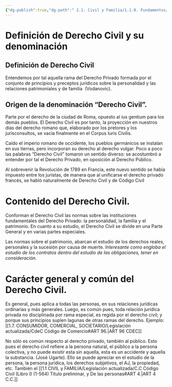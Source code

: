 ```yaml
---
{"dg-publish":true,"dg-path":" 2.1. Civil y Familia/1.1.0. Fundamentos/0.2 El Código Civil.md","permalink":"/2-1-civil-y-familia/1-1-0-fundamentos/0-2-el-codigo-civil/","tags":["Civil"]}
---
```


# Definición de Derecho Civil y su denominación

## Definición de Derecho Civil

Entendemos por tal aquella rama del Derecho Privado formada por el conjunto de principios y preceptos jurídicos sobre la personalidad y las relaciones patrimoniales y de familia  (Vodanovic).

## Origen de la denominación “Derecho Civil”.

Parte por el derecho de la ciudad de Roma, opuesto al ius gentium para los demás pueblos. El Derecho Civil es por tanto, la proyección en nuestros días del derecho romano que, elaborado por los pretores y los jurisconsultos, se vacía finalmente en el Corpus Iuris Civilis.

Caído el imperio romano de occidente, los pueblos germánicos se instalan en sus tierras, pero incorporan su derecho al derecho vulgar. Poco a poco las palabras “Derecho Civil” tomaron un sentido diverso: se acostumbró a entender por tal el Derecho Privado, en oposición al Derecho Público.

Al sobrevenir la Revolución de 1789 en Francia, este nuevo sentido se había impuesto entre los juristas, de manera que al unificarse el derecho privado francés, se habló naturalmente de Derecho Civil y de Código Civil

# Contenido del Derecho Civil. 

Conforman el Derecho Civil las normas sobre las instituciones fundamentales del Derecho Privado: la personalidad, la familia y el patrimonio. En cuanto a su estudio, el Derecho Civil se divide en una Parte General y en varias partes especiales.

Las normas sobre el patrimonio, abarcan el estudio de los derechos reales, personales y la sucesión por causa de muerte. *Interesante como engloba el estudio de los contratos dentro del estudio de las obligaciones, tener en consideración*.

# Carácter general y común del Derecho Civil.

Es general, pues aplica a todas las personas, en sus relaciones jurídicas ordinarias y más generales. Luego, es común pues, toda relación jurídica privada no disciplinada por rama especial, es regida por el derecho civil; y porque sus principios suplen lagunas de otras ramas del derecho. Ejemplo:  [[1.7. CONSUMIDOR, COMERCIAL, SOCIETARIO/Legislación actualizada/CdeC Código de Comercio#ART 96.\|ART 96 CDEC]]

No sólo es común respecto al derecho privado, también al público. Esto pues el derecho civil refiere a la persona natural, el público a la persona colectiva, y no puede existir esta sin aquella, esta es un accidente y aquella la substancia. (José Ugarte). Ello se puede apreciar en el estudio de la persona, la persona jurídica, los derechos subjetivos, el AJ, la propiedad, etc. También el [[1.1 CIVIL y FAMILIA/Legislación actualizada/C.C Código Civil (Libro I) (1-564) Título preliminar, y De las personas#ART 4.\|ART 4 C.C.]]
